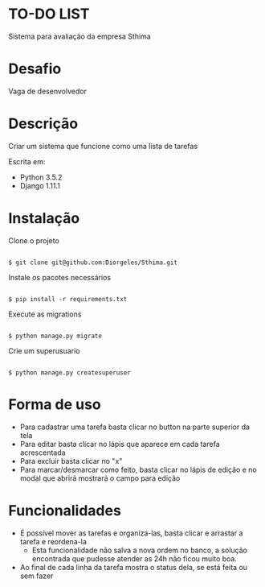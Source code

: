 # TO-DO LIST
Sistema para avaliação da empresa Sthima

# Desafio
Vaga de desenvolvedor
 
# Descrição
Criar um sistema que funcione como uma lista de tarefas
 
Escrita em:
  * Python 3.5.2
  * Django 1.11.1

# Instalação

Clone o projeto


```shell

$ git clone git@github.com:Diorgeles/Sthima.git

```

Instale os pacotes necessários


```shell

$ pip install -r requirements.txt

```

Execute as migrations


```shell

$ python manage.py migrate 

```

Crie um superusuario

```shell

$ python manage.py createsuperuser 

```

# Forma de uso

- Para cadastrar uma tarefa basta clicar no button na parte superior da tela
- Para editar basta clicar no lápis que aparece em cada tarefa acrescentada
- Para excluir basta clicar no "x"
- Para marcar/desmarcar como feito, basta clicar no lápis de edição e no modal que abrirá mostrará o campo para edição

# Funcionalidades

- É possível mover as tarefas e organiza-las, basta clicar e arrastar a tarefa e reordena-la
    - Esta funcionalidade não salva a nova ordem no banco, a solução encontrada que pudesse atender as 24h não ficou muito boa.
- Ao final de cada linha da tarefa mostra o status dela, se está feita ou sem fazer

